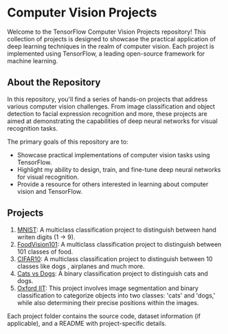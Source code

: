 # Computer Vision Projects

Welcome to the TensorFlow Computer Vision Projects repository! This collection of projects is designed to showcase the practical application of deep learning techniques in the realm of computer vision. Each project is implemented using TensorFlow, a leading open-source framework for machine learning.

## About the Repository

In this repository, you'll find a series of hands-on projects that address various computer vision challenges. From image classification and object detection to facial expression recognition and more, these projects are aimed at demonstrating the capabilities of deep neural networks for visual recognition tasks.

The primary goals of this repository are to:

- Showcase practical implementations of computer vision tasks using TensorFlow.
- Highlight my ability to design, train, and fine-tune deep neural networks for visual recognition.
- Provide a resource for others interested in learning about computer vision and TensorFlow.

## Projects

1. [MNIST](1.MNIST_Dataset/): A multiclass classification project to distinguish between hand writen digits (1 -> 9).
2. [FoodVision101](2.FoodVision101/): A multiclass classification project to distinguish between 101 classes of food.
3. [CIFAR10](3.CIFAR10/): A multiclass classification project to distinguish between 10 classes like dogs , airplanes and much more.
4. [Cats vs Dogs](4.CatsVsDogs/): A binary classification project to distinguish cats and dogs.
5. [Oxford IIT](5.Oxford_IIT_Segmentation_and_Classification/): This project involves image segmentation and binary classification to categorize objects into two classes: 'cats' and 'dogs,' while also determining their precise positions within the images.


Each project folder contains the source code, dataset information (if applicable), and a README with project-specific details.
